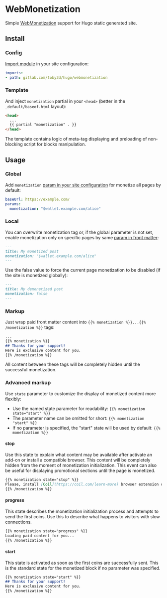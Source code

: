 # WebMonetization
Simple [WebMonetization](https://webmonetization.org/) support for Hugo static generated site.

## Install
### Config
[Import module](https://gohugo.io/hugo-modules/use-modules/#use-a-module-for-a-theme) in your site configuration:

```yaml
imports:
- path: gitlab.com/toby3d/hugo/webmonetization
```

### Template
And inject `monetization` partial in your `<head>` (better in the `_default/baseof.html` layout):

```html
<head>
  ...
  {{ partial "monetization" . }}
</head>
```

The template contains logic of meta-tag displaying and preloading of non-blocking script for blocks manipulation.

## Usage
### Global
Add `monetization` [param in your site configuration](https://gohugo.io/variables/site/#the-siteparams-variable) for monetize all pages by default:

```yaml
baseUrl: https://example.com/
params:
  monetization: "$wallet.example.com/alice"
```

### Local
You can overwrite monetization tag or, if the global parameter is not set, enable monetization only on specific pages by same [param in front matter](https://gohugo.io/variables/page/#page-level-params):

```markdown
---
title: My monetized post
monetization: "$wallet.example.com/alice"
---
```

Use the false value to force the current page monetization to be disabled (if the site is monetized globally):

```markdown
---
title: My demonetized post
monetization: false
---
```

### Markup
Just wrap paid front matter content into `{{% monetization %}}...{{% /monetization %}}` tags:

```markdown
...
{{% monetization %}}
## Thanks for your support!
Here is exclusive content for you.
{{% /monetization %}}
```

All content between these tags will be completely hidden until the successful monetization.

### Advanced markup
Use `state` parameter to customize the display of monetized content more flexibly:
* Use the named state parameter for readability: `{{% monetization state="start" %}}`
* The parameter name can be omitted for short: `{{% monetization "start" %}}`
* If no parameter is specified, the "start" state will be used by default: `{{% monetization %}}`

#### stop
Use this state to explain what content may be available after activate an add-on or install a compatible browser. This content will be completely hidden from the moment of monetization initialization. This event can also be useful for displaying promotional sections until the page is monetized.

```markdown
{{% monetization state="stop" %}}
Please, install [Coil](https://coil.com/learn-more) browser extension or use [Puma Browser](https://pumabrowser.com/) to see paid content here. 
{{% /monetization %}}
```

#### progress
This state describes the monetization initialization process and attempts to send the first coins. Use this to describe what happens to visitors with slow connections.

```markdown
{{% monetization state="progress" %}}
Loading paid content for you...
{{% /monetization %}}
```

#### start
This state is activated as soon as the first coins are successfully sent. This is the standard state for the monetized block if no parameter was specified.

```markdown
{{% monetization state="start" %}}
## Thanks for your support!
Here is exclusive content for you.
{{% /monetization %}}
```